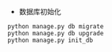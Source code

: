 * 数据库初始化

```shell
python manage.py db migrate
python manage.py db upgrade
python manage.py init_db
```